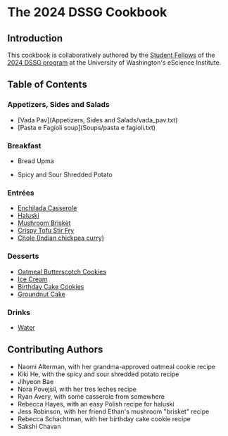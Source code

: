 # The 2024 DSSG Cookbook

## Introduction

This cookbook is collaboratively authored by the [Student Fellows](https://escience.washington.edu/using-data-science/data-science-for-social-good/participants/) of the [2024 DSSG program](https://escience.washington.edu/using-data-science/data-science-for-social-good/) at the University of Washington's eScience Institute.

## Table of Contents

### Appetizers, Sides and Salads
- [Vada Pav](Appetizers, Sides and Salads/vada_pav.txt)
- [Pasta e Fagioli soup](Soups/pasta e fagioli.txt)

### Breakfast
- Bread Upma

- Spicy and Sour Shredded Potato

### Entrées
 - [Enchilada Casserole](Entrees/enchilada_casserole.md)
- [Haluski](Entrées/recipe.txt)
- [Mushroom Brisket](Entrées/mushroom-brisket.txt)
- [Crispy Tofu Stir Fry](Entrees/crispy-tofu-stir-fry.txt)
- [Chole (Indian chickpea curry)](Entree/chickpea-recipe.txt)

### Desserts

- [Oatmeal Butterscotch Cookies](Desserts/oatmeal-butterscotch-cookies.md)
- [Ice Cream](Desserts/ice-cream.txt)
- [Birthday Cake Cookies](Desserts/bdaycakecookies.txt)
- [Groundnut Cake](Desserts/groundnut-cake.md)

### Drinks
- [Water](Drinks/water.md)

## Contributing Authors

- Naomi Alterman, with her grandma-approved oatmeal cookie recipe
- Kiki He, with the spicy and sour shredded potato recipe
- Jihyeon Bae
- Nora Povejsil, with her tres leches recipe
- Ryan Avery, with some casserole from somewhere
- Rebecca Hayes, with an easy Polish recipe for haluski
- Jess Robinson, with her friend Ethan's mushroom "brisket" recipe
- Rebecca Schachtman, with her birthday cake cookie recipe
- Sakshi Chavan
